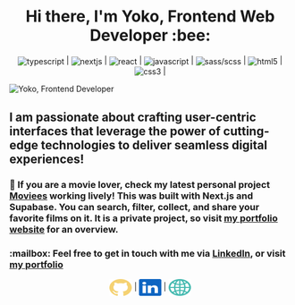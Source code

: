<h1 align="center"> Hi there, I'm Yoko, Frontend Web Developer :bee:</h1>
<p align="center">
<img align="center" src='https://github.com/yocosaka/yocosaka/blob/master/images/typeScript.svg' alt='typescript'  height="30" width="40"> |
<img align="center" src='https://github.com/yocosaka/yocosaka/blob/master/images/nextjs.svg' alt='nextjs'  height="30" width="40"> |
<img align="center" src='https://github.com/yocosaka/yocosaka/blob/master/images/react.svg' alt='react'  height="30" width="40"> |
<img align="center" src='https://github.com/yocosaka/yocosaka/blob/master/images/js.svg' alt='javascript'  height="30" width="40"> |
<img align="center" src='https://github.com/yocosaka/yocosaka/blob/master/images/sass.svg' alt='sass/scss'  height="30" width="40"> |
<img align="center" src='https://github.com/yocosaka/yocosaka/blob/master/images/html5.svg' alt='html5'  height="30" width="40"> |
<img align="center" src='https://github.com/yocosaka/yocosaka/blob/master/images/css3.svg' alt='css3'  height="30" width="40"> |

</p>
<img src="https://github.com/yocosaka/yocosaka/blob/master/images/image.jpg" alt="Yoko, Frontend Developer">

<h2>
I am passionate about crafting user-centric interfaces that leverage the power of cutting-edge technologies to deliver seamless digital experiences!
</h2>

<h3>
🎥 If you are a movie lover, check my latest personal project <a href="https://www.moviees.life/" target="_blank">Moviees</a> working lively! This was built with Next.js and Supabase. You can search, filter, collect, and share your favorite films on it. It is a private project, so visit <a href="https://www.yocosaka.tech/" target="_blank">my portfolio website</a> for an overview.
</h3>

<h3>
:mailbox: Feel free to get in touch with me via <a href="https://www.linkedin.com/in/yokosaka/" target="_blank">LinkedIn</a>, or visit <a href="https://www.yocosaka.tech/" target="_blank">my portfolio</a> 
</h3>

<p align="center">
<a href="https://github.com/yocosaka" target="blank"><img align="center" src='https://github.com/yocosaka/yocosaka/blob/master/images/github-n.svg' alt='github'  height="30" width="40"></a>  | <a href="https://www.linkedin.com/in/yokosaka/" target="blank"><img align="center" src="https://github.com/yocosaka/yocosaka/blob/master/images/linkedin.svg" alt="LinkedIn @yokosaka" height="30" width="40" /></a> | <a href="https://www.yocosaka.tech/" target="blank"><img align="center" src="https://github.com/yocosaka/yocosaka/blob/master/images/global.svg" alt="yoco Portflio" height="30" width="40" /></a>
</p>

